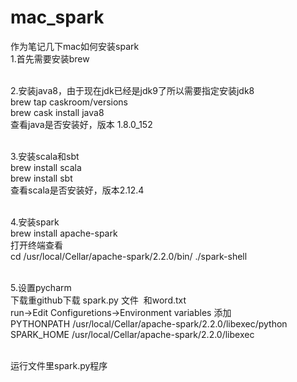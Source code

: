 # mac_spark
作为笔记几下mac如何安装spark
<br>1.首先需要安装brew

<br>2.安装java8，由于现在jdk已经是jdk9了所以需要指定安装jdk8
<br>brew tap caskroom/versions
<br>brew cask install java8
<br>查看java是否安装好，版本 1.8.0_152

<br>3.安装scala和sbt
<br>brew install scala
<br>brew install sbt
<br>查看scala是否安装好，版本2.12.4

<br>4.安装spark
<br>brew install apache-spark
<br>打开终端查看
<br>cd /usr/local/Cellar/apache-spark/2.2.0/bin/  ./spark-shell

<br>5.设置pycharm
<br>下载重github下载 spark.py 文件  和word.txt
<br>run->Edit Configuretions->Environment variables 添加
<br>PYTHONPATH /usr/local/Cellar/apache-spark/2.2.0/libexec/python
<br>SPARK_HOME /usr/local/Cellar/apache-spark/2.2.0/libexec

<br>运行文件里spark.py程序

